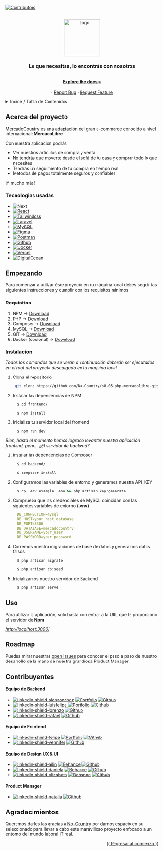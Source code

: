<a name="top"></a>

[![Contributors][contributors-shield]][contributors-url]

<br />
<div align="center">
  <a href="https://mercado-country.vercel.app/">
    <img src="https://i.ibb.co/hfdCmG2/logo.png" alt="Logo" height="120">
  </a>

  <h3 align="center">Lo que necesitas, lo encontrás con nosotros</h3>

  <p align="center">
    <br />
    <a href="https://github.com/No-Country/s8-05-php-mercadolibre/"><strong>Explore the docs »</strong></a>
    <br />
    <br />
    ·
    <a href="https://github.com/No-Country/s8-05-php-mercadolibre/issues">Report Bug</a>
    ·
    <a href="https://github.com/No-Country/s8-05-php-mercadolibre/issues">Request Feature</a>
  </p>

</div>

<!-- TABLE OF CONTENTS -->
<details>
  <summary>Indice / Tabla de Contenidos</summary>
  <ol>
    <li>
      <a href="#acerca-del-proyecto">Acerca del proyecto</a>
      <ul>
        <li><a href="#tecnologias-usadas">Tecnologias usadas</a></li>
      </ul>
    </li>
    <li>
      <a href="#empezando">Empezando</a>
      <ul>
        <li><a href="#requisitos">Requisitos</a></li>
        <li><a href="#instalacion">Instalacion</a></li>
      </ul>
    </li>
    <li><a href="#uso">Uso</a></li>
    <li><a href="#roadmap">Roadmap</a></li>
    <li><a href="#contribuyentes">Contribuyentes</a></li>
    <li><a href="#agradecimientos">Agradecimientos</a></li>
  </ol>
</details>

<!-- ABOUT THE PROJECT -->
## Acerca del proyecto

<!-- [![Product Name Screen Shot][product-screenshot]](https://example.com) -->

MercadoCountry es una adaptación del gran e-commerce conocido a nivel internacional: **MercadoLibre**

Con nuestra aplicacion podrás
* Ver nuestros articulos de compra y venta
* No tendrás que moverte desde el sofá de tu casa y comprar todo lo que necesites
* Tendrás un seguimiento de tu compra en tiempo real
* Metodos de pagos totalmente seguros y confiables

¡Y mucho más!

### Tecnologias usadas

* [![Next][Next.js]][Next-url]
* [![React][React.js]][React-url]
* [![Tailwindcss][Tailwindcss.com]][Tailwindcss-url]
* [![Laravel][Laravel.com]][Laravel-url]
* [![MySQL][MySQL.com]][MySQL-url]
* [![Figma][Figma.com]][Figma-url]
* [![Postman][Postman.com]][Postman-url]
* [![Github][Github.com]][Github-url]
* [![Docker][Docker.com]][Docker-url]
* [![Vercel][Vercel.com]][Vercel-url]
* [![DigitalOcean][DigitalOcean.com]][DigitalOcean-url]

<!-- GETTING STARTED -->
## Empezando

Para comenzar a utilizar éste proyecto en tu máquina local debes seguir las siguientes instrucciones y cumplir con los requisitos mínimos

### Requisitos

1) NPM -> [Download](https://nodejs.org/es)
2) PHP -> [Download](https://www.php.net/downloads.php)
3) Composer -> [Download](https://getcomposer.org/download/)
4) MySQL -> [Download](https://mysql.com/downloads/)
5) GIT -> [Download](https://git-scm.com/downloads)
6) Docker (opcional) -> [Download](https://www.docker.com/)

### Instalacion

_Todos los comandos que se veran a continuación deberán ser ejecutados en el root del proyecto descargado en tu maquina local_

1. Clona el repositorio
   ```bash
    git clone https://github.com/No-Country/s8-05-php-mercadolibre.git
   ```
2. Instalar las dependencias de NPM
    ```sh
      $ cd frontend/
    ```
    ```sh
      $ npm install
    ```
3. Inicializa tu servidor local del frontend
    ```sh
      $ npm run dev
    ```

_Bien, hasta el momento hemos logrado levantar nuestra aplicación frontend, pero... ¿El servidor de backend?_

1. Instalar las dependencias de Composer
    ```bash
      $ cd backend/
    ```
    ```bash
      $ composer install
    ```
2. Configuramos las variables de entorno y generamos nuestra API_KEY
    ```bash
      $ cp .env.example .env && php artisan key:generate
    ```
3. Comprueba que las credenciales de MySQL coincidan con las siguientes variables de entorno **(.env)**
    ```yml
      DB_CONNECTION=mysql
      DB_HOST=your_host_database
      DB_PORT=3306
      DB_DATABASE=mercadocountry
      DB_USERNAME=your_user
      DB_PASSWORD=your_password
    ```
4. Corremos nuestra migraciones de base de datos y generamos datos falsos
    ```bash
      $ php artisan migrate
    ```
    ```bash
      $ php artisan db:seed
    ```
5. Inicializamos nuestro servidor de Backend
    ```bash
      $ php artisan serve
    ```

<!-- USAGE EXAMPLES -->
## Uso

Para utilizar la aplicación, solo basta con entrar a la URL que te proporciono el servidor de **Npm**

_[http://localhost:3000/](http://localhost:3000/)_

<!-- ROADMAP -->
## Roadmap

Puedes mirar nuestras [open issues](https://github.com/No-Country/s8-05-php-mercadolibre/issues) para conocer el paso a paso de nuestro desarrollo de la mano de nuestra grandiosa Product Manager

## Contribuyentes

#### Equipo de Backend
* [![linkedin-shield-alansanchez]][linkedin-alansanchez-url] [![Portfolio]][portfolio-alansanchez] [![Github]][github-alansanchez]  <br>
* [![linkedin-shield-luisfelipe]][linkedin-luisfelipe-url] [![Portfolio]][portfolio-luisfelipe] [![Github]][github-luisfelipe]  <br>
* [![linkedin-shield-lorenzo]][linkedin-lorenzo-url] [![Github]][github-lorenzo]  <br>
* [![linkedin-shield-rafael]][linkedin-rafael-url] [![Github]][github-rafael]  <br>

#### Equipo de Frontend
* [![linkedin-shield-felipe]][linkedin-felipe-url] [![Portfolio]][portfolio-felipe] [![Github]][github-felipe]   <br>
* [![linkedin-shield-yennifer]][linkedin-yennifer-url] [![Github]][github-yennifer]  <br>

#### Equipo de Design UX & UI
* [![linkedin-shield-ailin]][linkedin-ailin-url] [![Behance]][behance-ailin] [![Github]][github-ailin]  <br>
* [![linkedin-shield-daniela]][linkedin-daniela-url] [![Behance]][behance-daniela] [![Github]][github-daniela]  <br>
* [![linkedin-shield-elizabeth]][linkedin-elizabeth-url] [![Behance]][behance-elizabeth] [![Github]][github-elizabeth]  <br>

#### Product Manager
* [![linkedin-shield-natalia]][linkedin-natalia-url] [![Github]][github-natalia]  <br>

<!-- ACKNOWLEDGMENTS -->
## Agradecimientos

Queremos darles las gracias a [No-Country](https://nocountry.tech/) por darnos espacio en su seleccionado para llevar a cabo este maravilloso proyecto enfocado a un entorno del mundo laboral IT real.

<p align="right">((<a href="#top"> Regresar al comienzo </a>))</p>

<!-- ENLACES DE REFERENCIAS -->

[Portfolio]: https://img.shields.io/badge/Portfolio-FF7139?style=for-the-badge&logo=Firefox-Browser&logoColor=white
[Behance]: https://img.shields.io/badge/Behance-1769ff?style=for-the-badge&logo=behance&logoColor=white
[GitHub]: https://img.shields.io/badge/github-%23121011.svg?style=for-the-badge&logo=github&logoColor=white

[linkedin-shield-alansanchez]: https://img.shields.io/badge/-Alan_Sanchez-black.svg?style=for-the-badge&logo=linkedin&color=0A66C2
[linkedin-alansanchez-url]: https://linkedin.com/in/alansanchez96
[portfolio-alansanchez]: https://dev-alansan.netlify.app/
[github-alansanchez]: https://github.com/alansanchez96

[linkedin-shield-luisfelipe]: https://img.shields.io/badge/-Luis_Felipe-black.svg?style=for-the-badge&logo=linkedin&color=0A66C2
[linkedin-luisfelipe-url]: https://www.linkedin.com/in/luis-felipe-fern%C3%A1ndez-betancur-474639267/
[portfolio-luisfelipe]: https://luisfelipe1953.github.io/FELIPORTA/
[github-luisfelipe]: https://github.com/luisfelipe1953

[linkedin-shield-lorenzo]: https://img.shields.io/badge/-Lorenzo_Rueda-black.svg?style=for-the-badge&logo=linkedin&color=0A66C2
[linkedin-lorenzo-url]: https://www.linkedin.com/in/lorenzo-rueda-582758263/
[github-lorenzo]: https://github.com/zightcode

[linkedin-shield-rafael]: https://img.shields.io/badge/-Rafael_Lopez-black.svg?style=for-the-badge&logo=linkedin&color=0A66C2
[linkedin-rafael-url]: https://www.linkedin.com/in/rafael-lopez-942610247/
[github-rafael]: https://github.com/raffarraffa

[linkedin-shield-felipe]: https://img.shields.io/badge/-Felipe_Suarez-black.svg?style=for-the-badge&logo=linkedin&color=0A66C2
[linkedin-felipe-url]: https://www.linkedin.com/in/suarez-felipe/
[portfolio-felipe]: https://felipe-suarez.vercel.app/es
[github-felipe]: https://github.com/Felipe-Suarez

[linkedin-shield-yennifer]: https://img.shields.io/badge/-Yenifer_Ramirez-black.svg?style=for-the-badge&logo=linkedin&color=0A66C2
[linkedin-yennifer-url]: https://www.linkedin.com/in/yeniferrosana/
[portfolio-yennifer]: https://felipe-suarez.vercel.app/es
[github-yennifer]: https://github.com/yeniferrosana

[linkedin-shield-ailin]: https://img.shields.io/badge/-Ailin_Castillo-black.svg?style=for-the-badge&logo=linkedin&color=0A66C2
[linkedin-ailin-url]: https://www.linkedin.com/in/ailin-castillo/
[behance-ailin]: http://www.behance.net/ailincastillo1
[github-ailin]: https://github.com/Aili9381

[linkedin-shield-daniela]: https://img.shields.io/badge/-Daniela_Perea-black.svg?style=for-the-badge&logo=linkedin&color=0A66C2
[linkedin-daniela-url]: https://www.linkedin.com/in/daniela-i-perea/
[behance-daniela]: https://www.behance.net/danielaiperea
[github-daniela]: https://github.com/DanielaPerea7

[linkedin-shield-elizabeth]: https://img.shields.io/badge/-Elizabeth_Leon-black.svg?style=for-the-badge&logo=linkedin&color=0A66C2
[linkedin-elizabeth-url]: https://www.linkedin.com/in/elizabethleonperez/
[behance-elizabeth]: https://www.behance.net/elizabethleonperez
[github-elizabeth]: https://github.com/ElizabethLeonPerez

[linkedin-shield-natalia]: https://img.shields.io/badge/-Natalia_Giraldo-black.svg?style=for-the-badge&logo=linkedin&color=0A66C2
[linkedin-natalia-url]: https://www.linkedin.com/in/nataliagiraldoprojectmanagerscrummaster/
[github-natalia]: https://github.com/naty2023PM

<!-- Others -->

[contributors-shield]: https://img.shields.io/badge/Contribuidores-10-orange?style=for-the-badge&logo=appveyor
[contributors-url]: https://github.com/No-Country/s8-05-php-mercadolibre/graphs/contributors

[Next.js]: https://img.shields.io/badge/next.js-000000?style=for-the-badge&logo=nextdotjs&logoColor=white
[Next-url]: https://nextjs.org/

[React.js]: https://img.shields.io/badge/React-20232A?style=for-the-badge&logo=react&logoColor=61DAFB
[React-url]: https://reactjs.org/

[Laravel.com]: https://img.shields.io/badge/Laravel-FF2D20?style=for-the-badge&logo=laravel&logoColor=white
[Laravel-url]: https://laravel.com

[Docker.com]: https://img.shields.io/badge/docker-%230db7ed.svg?style=for-the-badge&logo=docker&logoColor=white
[Docker-url]: https://docker.com

[TailwindCSS.com]: https://img.shields.io/badge/tailwindcss-%2338B2AC.svg?style=for-the-badge&logo=tailwind-css&logoColor=white
[Tailwindcss-url]: https://tailwindcss.com

[Laravel.com]: https://img.shields.io/badge/Laravel-FF2D20?style=for-the-badge&logo=laravel&logoColor=white
[Laravel-url]: https://laravel.com

[Vercel.com]: https://img.shields.io/badge/vercel-%23000000.svg?style=for-the-badge&logo=vercel&logoColor=white
[Vercel-url]: https://vercel.com

[DigitalOcean.com]: https://img.shields.io/badge/DigitalOcean-%230167ff.svg?style=for-the-badge&logo=digitalOcean&logoColor=white
[DigitalOcean-url]: https://www.digitalocean.com/

[Postman.com]: https://img.shields.io/badge/Postman-FF6C37?style=for-the-badge&logo=postman&logoColor=white
[Postman-url]: https://www.postman.com/

[Figma.com]: https://img.shields.io/badge/figma-%23F24E1E.svg?style=for-the-badge&logo=figma&logoColor=white
[Figma-url]: https://www.figma.com/file/wF4p6DiOT0dWbqnL9KOVf9/S8-05-php?type=design&node-id=0-1&t=JyqdyChHdPikGECH-0

[GitHub.com]: https://img.shields.io/badge/github_proyects-%23121011.svg?style=for-the-badge&logo=github&logoColor=white
[Github-url]: https://github.com/orgs/No-Country/projects/36

[MySQL.com]: https://camo.githubusercontent.com/b46e59b09c063a31380646688a68018381767a7a206547c93f896df4643671e9/68747470733a2f2f696d672e736869656c64732e696f2f62616467652f6d7973716c2d2532333030303030662e7376673f7374796c653d666f722d7468652d6261646765266c6f676f3d6d7973716c266c6f676f436f6c6f723d7768697465
[MySQL-url]: https://www.mysql.com/